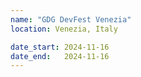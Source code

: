 ```yaml
---
name: "GDG DevFest Venezia"
location: Venezia, Italy

date_start: 2024-11-16
date_end:   2024-11-16
---
```

